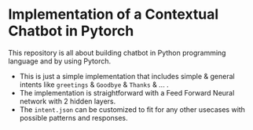 # Implementation of a Contextual Chatbot in Pytorch
This repository is all about building chatbot in Python programming language and by using Pytorch.
- This is just a simple implementation that includes simple & general intents like `greetings` & `Goodbye` & `Thanks` & ... .
- The implementation is straightforward with a Feed Forward Neural network with 2 hidden layers.
- The `intent.json` can be customized to fit for any other usecases with possible patterns and responses.


